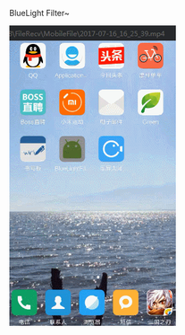BlueLight Filter~

![image](https://github.com/InterestingAndroid/BlueLightFilter/blob/master/demo.gif)